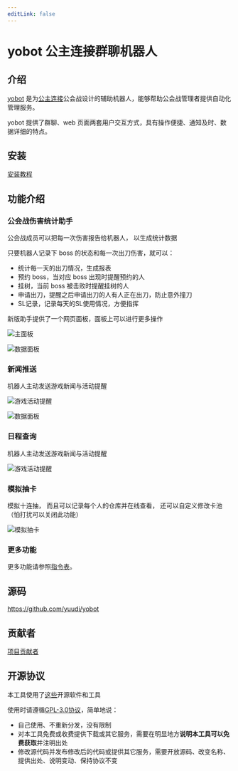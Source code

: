 ```yaml
---
editLink: false
---
```

# yobot 公主连接群聊机器人

## 介绍

[yobot](./about.md) 是为[公主连接](https://game.bilibili.com/pcr/)公会战设计的辅助机器人，能够帮助公会战管理者提供自动化管理服务。

yobot 提供了群聊、web 页面两套用户交互方式，具有操作便捷、通知及时、数据详细的特点。

## 安装

[安装教程](./install/README.md)

## 功能介绍

### 公会战伤害统计助手

公会战成员可以把每一次伤害报告给机器人，
以生成统计数据

只要机器人记录下 boss 的状态和每一次出刀伤害，就可以：

- 统计每一天的出刀情况，生成报表
- 预约 boss，当对应 boss 出现时提醒预约的人
- 挂树，当前 boss 被击败时提醒挂树的人
- 申请出刀，提醒之后申请出刀的人有人正在出刀，防止意外撞刀
- SL记录，记录每天的SL使用情况，方便指挥

新版助手提供了一个网页面板，面板上可以进行更多操作

![主面板](https://assets.yobot.win/img/poYvQO.jpg)

![数据面板](https://assets.yobot.win/img/HOh17P.jpg)

### 新闻推送

机器人主动发送游戏新闻与活动提醒

![游戏活动提醒](https://assets.yobot.win/img/5bd8d1f5ac68ffde.jpg)

![数据面板](https://assets.yobot.win/img/HOh17P.jpg)

### 日程查询

机器人主动发送游戏新闻与活动提醒

![游戏活动提醒](https://assets.yobot.win/img/J04GEB.jpg)

### 模拟抽卡

模拟十连抽，
而且可以记录每个人的仓库并在线查看，
还可以自定义修改卡池
（怕打扰可以关闭此功能）

![模拟抽卡](https://assets.yobot.win/img/u4OLHH.png)

### 更多功能

更多功能请参照[指令表](./features/README.md)。

## 源码

<https://github.com/yuudi/yobot>

## 贡献者

[项目贡献者](./project/contributors.md)  

## 开源协议

本工具使用了[这些](./project/open-source.md)开源软件和工具

使用时请遵循[GPL-3.0协议](https://www.gnu.org/licenses/gpl-3.0.html)，简单地说：

- 自己使用、不重新分发，没有限制
- 对本工具免费或收费提供下载或其它服务，需要在明显地方**说明本工具可以免费获取**并注明出处
- 修改源代码并发布修改后的代码或提供其它服务，需要开放源码、改变名称、提供出处、说明变动、保持协议不变
